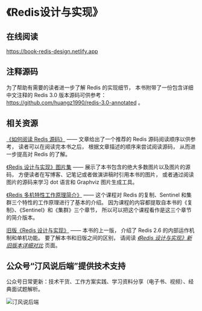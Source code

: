 # 《Redis设计与实现》

## 在线阅读

https://book-redis-design.netlify.app

## 注释源码

为了帮助有需要的读者进一步了解 Redis 的实现细节， 本书附带了一份包含详细中文注释的 Redis 3.0 版本源码可供参考： https://github.com/huangz1990/redis-3.0-annotated 。

## 相关资源

[《如何阅读 Redis 源码》](http://blog.huangz.me/diary/2014/how-to-read-redis-source-code.html) —— 文章给出了一个推荐的 Redis 源码阅读顺序以供参考， 读者可以在阅读完本书之后， 根据文章描述的顺序来尝试阅读源码， 从而进一步提高对 Redis 的了解。

[《Redis 设计与实现》图片集](http://1e-gallery.redisbook.com/) —— 展示了本书包含的绝大多数图片以及图片的源码， 方便读者在写博客、记笔记或者做演讲稿时引用本书的图片， 或者通过阅读图片的源码来学习 dot 语言和 Graphviz 图片生成工具。

[《Redis 多机特性工作原理简介》](http://www.chinahadoop.cn/course/31) —— 这个课程对 Redis 的复制、Sentinel 和集群三个特性的工作原理进行了基本的介绍。 因为课程的内容都提取自本书的《复制》、《Sentinel》和《集群》三个章节， 所以可以把这个课程看作是这三个章节的简介版本。

[旧版《Redis 设计与实现》](http://origin.redisbook.com/) —— 本书的上一版， 介绍了 Redis 2.6 的内部运作机制和单机功能。 要了解本书和旧版之间的区别， 请阅读 [*《Redis 设计与实现》新旧版本详细对比*](http://redisbook.com/different.html) 页面。

## 公众号“汀风说后端”提供技术支持

公众号日常更新：技术干货、工作方案实践、学习资料分享（电子书、视频）、经典面试题解析。

![汀风说后端](https://img.github.mailjob.net/logo/wechat.mp.tingfeng.jpg)
